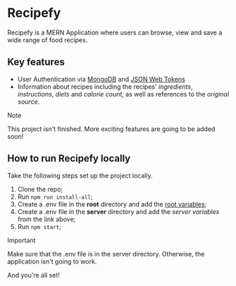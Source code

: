 # Recipefy

Recipefy is a MERN Application where users can browse, view and save a wide range of food recipes.

## Key features

* User Authentication via [MongoDB](https://www.mongodb.com/) and [JSON Web Tokens](https://jwt.io/)
* Information about recipes including the recipes' _ingredients_, _instructions_, _diets_ and _calorie count_, as well as references to the _original source_.

> [!NOTE]
> This project isn't finished. More exciting features are going to be added soon!

## How to run Recipefy locally

Take the following steps set up the project locally.

1. Clone the repo;
2. Run `npm run install-all`;
3. Create a .env file in the **root** directory and add the [root variables](https://send.bitwarden.com/#o-0ELh7iX0SA5bEEANTFpg/Kr73JPY4Onast1eF21orTQ);
4. Create a .env file in the **server** directory and add the *server variables* from the link above;
5. Run `npm start`;
> [!IMPORTANT]
> Make sure that the .env file is in the server directory. Otherwise, the application isn't going to work.

And you're all set!